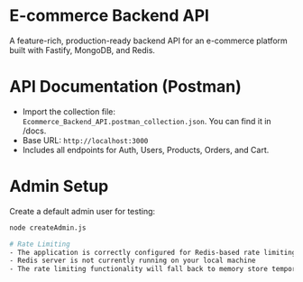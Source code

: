 # E-commerce Backend API
A feature-rich, production-ready backend API for an e-commerce platform built with Fastify, MongoDB, and Redis.

# API Documentation (Postman)
- Import the collection file: `Ecommerce_Backend_API.postman_collection.json`. You can find it in /docs.
- Base URL: `http://localhost:3000`
- Includes all endpoints for Auth, Users, Products, Orders, and Cart.

# Admin Setup
Create a default admin user for testing:
```bash
node createAdmin.js

# Rate Limiting
- The application is correctly configured for Redis-based rate limiting
- Redis server is not currently running on your local machine
- The rate limiting functionality will fall back to memory store temporarily